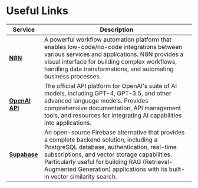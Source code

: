 # Useful Links

| Service | Description |
|---------|-------------|
| **[N8N](https://n8n.sheltononline.com/)** | A powerful workflow automation platform that enables low-code/no-code integrations between various services and applications. N8N provides a visual interface for building complex workflows, handling data transformations, and automating business processes. |
| **[OpenAI API](https://platform.openai.com/docs/overview)** | The official API platform for OpenAI's suite of AI models, including GPT-4, GPT-3.5, and other advanced language models. Provides comprehensive documentation, API management tools, and resources for integrating AI capabilities into applications. |
| **[Supabase](https://supabase.com/)** | An open-source Firebase alternative that provides a complete backend solution, including a PostgreSQL database, authentication, real-time subscriptions, and vector storage capabilities. Particularly useful for building RAG (Retrieval-Augmented Generation) applications with its built-in vector similarity search. | 